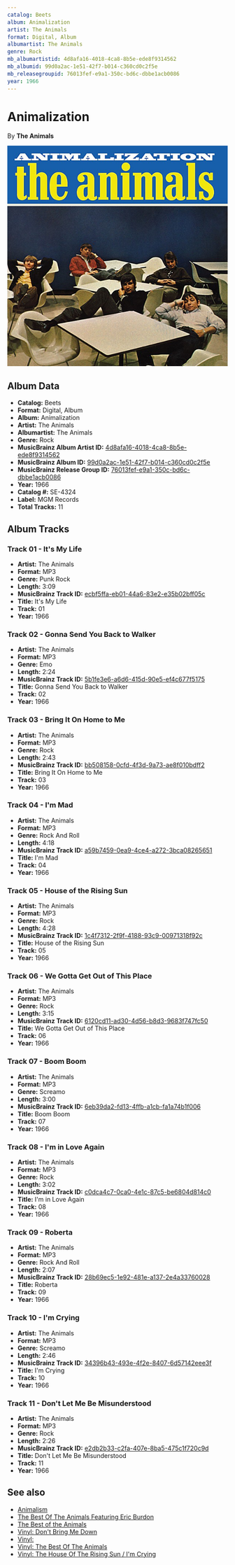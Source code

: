 ```yaml
---
catalog: Beets
album: Animalization
artist: The Animals
format: Digital, Album
albumartist: The Animals
genre: Rock
mb_albumartistid: 4d8afa16-4018-4ca8-8b5e-ede8f9314562
mb_albumid: 99d0a2ac-1e51-42f7-b014-c360cd0c2f5e
mb_releasegroupid: 76013fef-e9a1-350c-bd6c-dbbe1acb0086
year: 1966
---
```


# Animalization

By **The Animals**

![](../../assets/beetscovers/The_Animals-Animalization.jpg)

## Album Data

- **Catalog:** Beets
- **Format:** Digital, Album
- **Album:** Animalization
- **Artist:** The Animals
- **Albumartist:** The Animals
- **Genre:** Rock
- **MusicBrainz Album Artist ID:** [4d8afa16-4018-4ca8-8b5e-ede8f9314562](https://musicbrainz.org/artist/4d8afa16-4018-4ca8-8b5e-ede8f9314562)
- **MusicBrainz Album ID:** [99d0a2ac-1e51-42f7-b014-c360cd0c2f5e](https://musicbrainz.org/release/99d0a2ac-1e51-42f7-b014-c360cd0c2f5e)
- **MusicBrainz Release Group ID:** [76013fef-e9a1-350c-bd6c-dbbe1acb0086](https://musicbrainz.org/release-group/76013fef-e9a1-350c-bd6c-dbbe1acb0086)
- **Year:** 1966
- **Catalog #:** SE-4324
- **Label:** MGM Records
- **Total Tracks:** 11

## Album Tracks

### Track 01 - It's My Life

- **Artist:** The Animals
- **Format:** MP3
- **Genre:** Punk Rock
- **Length:** 3:09
- **MusicBrainz Track ID:** [ecbf5ffa-eb01-44a6-83e2-e35b02bff05c](https://musicbrainz.org/recording/ecbf5ffa-eb01-44a6-83e2-e35b02bff05c)
- **Title:** It's My Life
- **Track:** 01
- **Year:** 1966

### Track 02 - Gonna Send You Back to Walker

- **Artist:** The Animals
- **Format:** MP3
- **Genre:** Emo
- **Length:** 2:24
- **MusicBrainz Track ID:** [5b1fe3e6-a6d6-415d-90e5-ef4c677f5175](https://musicbrainz.org/recording/5b1fe3e6-a6d6-415d-90e5-ef4c677f5175)
- **Title:** Gonna Send You Back to Walker
- **Track:** 02
- **Year:** 1966

### Track 03 - Bring It On Home to Me

- **Artist:** The Animals
- **Format:** MP3
- **Genre:** Rock
- **Length:** 2:43
- **MusicBrainz Track ID:** [bb508158-0cfd-4f3d-9a73-ae8f010bdff2](https://musicbrainz.org/recording/bb508158-0cfd-4f3d-9a73-ae8f010bdff2)
- **Title:** Bring It On Home to Me
- **Track:** 03
- **Year:** 1966

### Track 04 - I'm Mad

- **Artist:** The Animals
- **Format:** MP3
- **Genre:** Rock And Roll
- **Length:** 4:18
- **MusicBrainz Track ID:** [a59b7459-0ea9-4ce4-a272-3bca08265651](https://musicbrainz.org/recording/a59b7459-0ea9-4ce4-a272-3bca08265651)
- **Title:** I'm Mad
- **Track:** 04
- **Year:** 1966

### Track 05 - House of the Rising Sun

- **Artist:** The Animals
- **Format:** MP3
- **Genre:** Rock
- **Length:** 4:28
- **MusicBrainz Track ID:** [1c4f7312-2f9f-4188-93c9-00971318f92c](https://musicbrainz.org/recording/1c4f7312-2f9f-4188-93c9-00971318f92c)
- **Title:** House of the Rising Sun
- **Track:** 05
- **Year:** 1966

### Track 06 - We Gotta Get Out of This Place

- **Artist:** The Animals
- **Format:** MP3
- **Genre:** Rock
- **Length:** 3:15
- **MusicBrainz Track ID:** [6120cd11-ad30-4d56-b8d3-9683f747fc50](https://musicbrainz.org/recording/6120cd11-ad30-4d56-b8d3-9683f747fc50)
- **Title:** We Gotta Get Out of This Place
- **Track:** 06
- **Year:** 1966

### Track 07 - Boom Boom

- **Artist:** The Animals
- **Format:** MP3
- **Genre:** Screamo
- **Length:** 3:00
- **MusicBrainz Track ID:** [6eb39da2-fd13-4ffb-a1cb-fa1a74b1f006](https://musicbrainz.org/recording/6eb39da2-fd13-4ffb-a1cb-fa1a74b1f006)
- **Title:** Boom Boom
- **Track:** 07
- **Year:** 1966

### Track 08 - I'm in Love Again

- **Artist:** The Animals
- **Format:** MP3
- **Genre:** Rock
- **Length:** 3:02
- **MusicBrainz Track ID:** [c0dca4c7-0ca0-4e1c-87c5-be6804d814c0](https://musicbrainz.org/recording/c0dca4c7-0ca0-4e1c-87c5-be6804d814c0)
- **Title:** I'm in Love Again
- **Track:** 08
- **Year:** 1966

### Track 09 - Roberta

- **Artist:** The Animals
- **Format:** MP3
- **Genre:** Rock And Roll
- **Length:** 2:07
- **MusicBrainz Track ID:** [28b69ec5-1e92-481e-a137-2e4a33760028](https://musicbrainz.org/recording/28b69ec5-1e92-481e-a137-2e4a33760028)
- **Title:** Roberta
- **Track:** 09
- **Year:** 1966

### Track 10 - I'm Crying

- **Artist:** The Animals
- **Format:** MP3
- **Genre:** Screamo
- **Length:** 2:46
- **MusicBrainz Track ID:** [34396b43-493e-4f2e-8407-6d57142eee3f](https://musicbrainz.org/recording/34396b43-493e-4f2e-8407-6d57142eee3f)
- **Title:** I'm Crying
- **Track:** 10
- **Year:** 1966

### Track 11 - Don't Let Me Be Misunderstood

- **Artist:** The Animals
- **Format:** MP3
- **Genre:** Rock
- **Length:** 2:26
- **MusicBrainz Track ID:** [e2db2b33-c2fa-407e-8ba5-475c1f720c9d](https://musicbrainz.org/recording/e2db2b33-c2fa-407e-8ba5-475c1f720c9d)
- **Title:** Don't Let Me Be Misunderstood
- **Track:** 11
- **Year:** 1966


## See also

- [Animalism](Animalism.md)
- [The Best Of The Animals Featuring Eric Burdon](The_Best_Of_The_Animals_Featuring_Eric_Burdon.md)
- [The Best of the Animals](The_Best_of_the_Animals.md)
- [Vinyl: Don't Bring Me Down](../../Vinyl/The_Animals/Dont_Bring_Me_Down.md)
- [Vinyl: ](../../Vinyl/The_Animals/The_Animals.md)
- [Vinyl: The Best Of The Animals](../../Vinyl/The_Animals/The_Best_Of_The_Animals.md)
- [Vinyl: The House Of The Rising Sun / I'm Crying](../../Vinyl/The_Animals/The_House_Of_The_Rising_Sun_-_Im_Crying.md)
